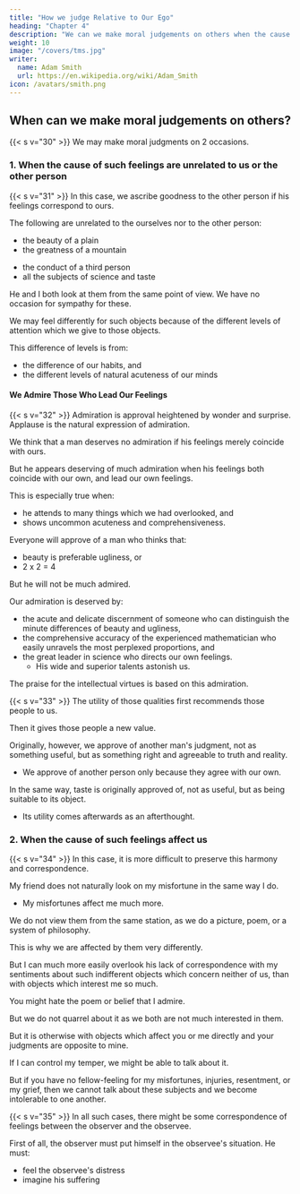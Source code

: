 ```yaml
---
title: "How we judge Relative to Our Ego"
heading: "Chapter 4"
description: "We can we make moral judgements on others when the cause of such feelings affect us or people not us"
weight: 10
image: "/covers/tms.jpg"
writer:
  name: Adam Smith
  url: https://en.wikipedia.org/wiki/Adam_Smith
icon: /avatars/smith.png
---
```




## When can we make moral judgements on others?

{{< s v="30" >}} We may make moral judgments on 2 occasions.


### 1. When the cause of such feelings are unrelated to us or the other person

{{< s v="31" >}} In this case, we ascribe goodness to the other person if his feelings correspond to ours.

The following are unrelated to the ourselves nor to the other person:
- the beauty of a plain
- the greatness of a mountain
<!-- - the ornaments of a building
- the expression of a picture -->
- the conduct of a third person
- all the subjects of science and taste

He and I both look at them from the same point of view. We have no occasion for sympathy for these.

We may feel differently for such objects because of the different levels of attention which we give to those objects.

This difference of levels is from:
- the difference of our habits, and
- the different levels of natural acuteness of our minds


#### We Admire Those Who Lead Our Feelings

{{< s v="32" >}} Admiration is approval heightened by wonder and surprise. Applause is the natural expression of admiration.

<!-- praise -->
We think that a man deserves no admiration if his feelings merely coincide with ours.

But he appears deserving of much admiration when his feelings both coincide with our own, and lead our own feelings.

This is especially true when:
- he attends to many things which we had overlooked, and
- shows uncommon acuteness and comprehensiveness.

Everyone will approve of a man who thinks that:
- beauty is preferable ugliness, or
- 2 x 2 = 4 

But he will not be much admired.

Our admiration is deserved by:
- the acute and delicate discernment of someone who can distinguish the minute differences of beauty and ugliness,
- the comprehensive accuracy of the experienced mathematician who easily unravels the most perplexed proportions, and
- the great leader in science who directs our own feelings.
  - His wide and superior talents astonish us.

The praise for the intellectual virtues is based on this admiration.


{{< s v="33" >}} The utility of those qualities first recommends those people to us.

Then it gives those people a new value.

Originally, however, we approve of another man's judgment, not as something useful, but as something right and agreeable to truth and reality. 
- We approve of another person only because they agree with our own.

In the same way, taste is originally approved of, not as useful, but as being suitable to its object.
- Its utility comes afterwards as an afterthought.


### 2. When the cause of such feelings affect us

{{< s v="34" >}} In this case, it is more difficult to preserve this harmony and correspondence. 

My friend does not naturally look on my misfortune in the same way I do.
- My misfortunes affect me much more. 

We do not view them from the same station, as we do a picture, poem, or a system of philosophy.

This is why we are affected by them very differently.

But I can much more easily overlook his lack of correspondence with my sentiments about such indifferent objects which concern neither of us, than with objects which interest me so much.

You might hate the poem or belief that I admire. 

But we do not quarrel about it as we both are not much interested in them.

But it is otherwise with objects which affect you or me directly and your judgments are opposite to mine. 

If I can control my temper, we might be able to talk about it.

But if you have no fellow-feeling for my misfortunes, injuries, resentment, or my grief, then we cannot talk about these subjects and we become intolerable to one another.

<!-- I can neither support your company, nor you mine.
You are confounded at my violence and passion.
I am enraged at your cold insensibility and lack of feeling.
 -->


{{< s v="35" >}} In all such cases, there might be some correspondence of feelings between the observer and the observee. 

First of all, the observer must put himself in the observee's situation. He must:
- feel the observee's distress
- imagine his suffering

<!-- bring home to himself every little distress of the ,
- adopt the whole case of his friend with all its details, and
- recreate in his imagination the suffering which his sympathy is founded on. -->




